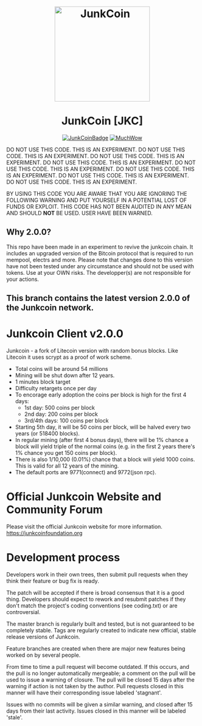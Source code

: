 <h1 align="center">
<img src="https://junkcoinfoundation.org/images/logo.png" data-canonical-src="https://junkcoinfoundation.org/images/logo.png" width="250" height="250" alt="JunkCoin"/>
<br/><br/>
JunkCoin [JKC]
</h1>

<div align="center">

[![JunkCoinBadge](https://img.shields.io/badge/JunkCoin-Coin-blue)](https://junkcoin.com)
[![MuchWow](https://img.shields.io/badge/OG-Coin-yellow.svg)](https://junkcoin.com)

</div>

DO NOT USE THIS CODE. THIS IS AN EXPERIMENT. DO NOT USE THIS CODE. THIS IS AN EXPERIMENT. DO NOT USE THIS CODE. THIS IS AN EXPERIMENT. DO NOT USE THIS CODE. THIS IS AN EXPERIMENT. DO NOT USE THIS CODE. THIS IS AN EXPERIMENT. DO NOT USE THIS CODE. THIS IS AN EXPERIMENT. DO NOT USE THIS CODE. THIS IS AN EXPERIMENT. DO NOT USE THIS CODE. THIS IS AN EXPERIMENT. 

BY USING THIS CODE YOU ARE AWARE THAT YOU ARE IGNORING THE FOLLOWING WARNING AND PUT YOURSELF IN A POTENTIAL LOST OF FUNDS OR EXPLOIT. THIS CODE HAS NOT BEEN AUDITED IN ANY MEAN AND SHOULD **NOT** BE USED. USER HAVE BEEN WARNED.

## Why 2.0.0?
This repo have been made in an experiment to revive the junkcoin chain. It includes an upgraded version of the Bitcoin protocol that is required to run mempool, electrs and more. Please note that changes done to this version have not been tested under any circumstance and should not be used with tokens. Use at your OWN risks. The developper(s) are not responsible for your actions.

## This branch contains the latest version 2.0.0 of the Junkcoin network.

Junkcoin Client v2.0.0
=======================

Junkcoin - a fork of Litecoin version with random bonus blocks. Like Litecoin it uses scrypt as a proof of work scheme.

- Total coins will be around 54 millions
- Mining will be shut down after 12 years.
- 1 minutes block target
- Difficulty retargets once per day
- To encorage early adoption the coins per block is high for the first 4 days:
	- 1st day: 500 coins per block
	- 2nd day: 200 coins per block
	- 3rd/4th days: 100 coins per block
- Starting 5th day, it will be 50 coins per block, will be halved every two years (or 518400 blocks).
- In regular mining (after first 4 bonus days), there will be 1% chance a block will yield triple of the normal coins (e.g. in the first 2 years there's 1% chance you get 150 coins per block).
- There is also 1/10,000 (0.01%) chance that a block will yield 1000 coins. This is valid for all 12 years of the mining.
- The default ports are 9771(connect) and 9772(json rpc).


Official Junkcoin Website and Community Forum
==================================

Please visit the official Junkcoin website for more information.
https://junkcoinfoundation.org


Development process
===================

Developers work in their own trees, then submit pull requests when
they think their feature or bug fix is ready.

The patch will be accepted if there is broad consensus that it is a
good thing.  Developers should expect to rework and resubmit patches
if they don't match the project's coding conventions (see coding.txt)
or are controversial.

The master branch is regularly built and tested, but is not guaranteed
to be completely stable. Tags are regularly created to indicate new
official, stable release versions of Junkcoin.

Feature branches are created when there are major new features being
worked on by several people.

From time to time a pull request will become outdated. If this occurs, and
the pull is no longer automatically mergeable; a comment on the pull will
be used to issue a warning of closure. The pull will be closed 15 days
after the warning if action is not taken by the author. Pull requests closed
in this manner will have their corresponding issue labeled 'stagnant'.

Issues with no commits will be given a similar warning, and closed after
15 days from their last activity. Issues closed in this manner will be
labeled 'stale'. 
